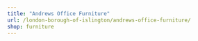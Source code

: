 ```yaml
---
title: "Andrews Office Furniture"
url: /london-borough-of-islington/andrews-office-furniture/
shop: furniture
---
```

